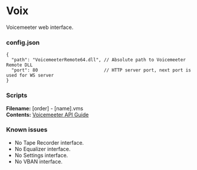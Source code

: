 # Voix
Voicemeeter web interface.

### config.json

```
{
  "path": "VoicemeeterRemote64.dll", // Absolute path to Voicemeeter Remote DLL
  "port": 80                         // HTTP server port, next port is used for WS server
}
```

### Scripts

**Filename:** [order] - [name].vms\
**Contents:** [Voicemeeter API Guide](http://vbaudio.jcedeveloppement.com/Download_CABLE/VoicemeeterRemoteAPI.pdf#page=9)

### Known issues

* No Tape Recorder interface.
* No Equalizer interface.
* No Settings interface.
* No VBAN interface.

